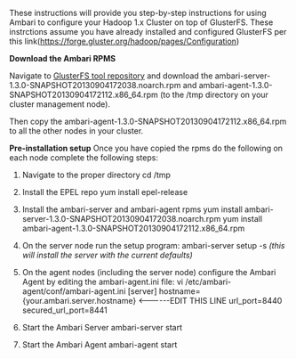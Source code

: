 These instructions will provide you step-by-step instructions for using Ambari to configure your Hadoop 1.x Cluster on top of GlusterFS.
These instrctions assume you have already installed and configured GlusterFS per this link(https://forge.gluster.org/hadoop/pages/Configuration)

**Download the Ambari RPMS**

Navigate to [GlusterFS tool repository](http://hadoop.apache.org/releases.html#Download) and download the ambari-server-1.3.0-SNAPSHOT20130904172038.noarch.rpm and  ambari-agent-1.3.0-SNAPSHOT20130904172112.x86_64.rpm (to the /tmp directory on your cluster management node). 

Then copy the ambari-agent-1.3.0-SNAPSHOT20130904172112.x86_64.rpm to all the other nodes in your cluster.

**Pre-installation setup**
Once you have copied the rpms do the following on each node complete the following steps:

1. Navigate to the proper directory
    cd /tmp

2. Install the EPEL repo
    yum install epel-release

3. Install the ambari-server and ambari-agent rpms
    yum install ambari-server-1.3.0-SNAPSHOT20130904172038.noarch.rpm
    yum install ambari-agent-1.3.0-SNAPSHOT20130904172112.x86_64.rpm

4. On the server node run the setup program:
    ambari-server setup -s _(this will install the server with the current defaults)_

5. On the agent nodes (including the server node) configure the Ambari Agent by editing the ambari-agent.ini file:
   vi  /etc/ambari-agent/conf/ambari-agent.ini
          [server]
          hostname={your.ambari.server.hostname} <------EDIT THIS LINE
          url_port=8440
          secured_url_port=8441

6. Start the Ambari Server
    ambari-server start

7. Start the Ambari Agent
    ambari-agent start

